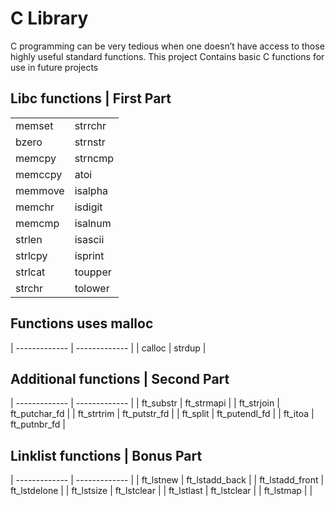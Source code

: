 # C Library
C programming can be very tedious when one doesn’t have access to those highly useful standard functions.
This project Contains basic C functions for use in future projects

## Libc functions  | First Part

|            |            |
| ------------- | ------------- |
| memset  | strrchr  |
| bzero  | strnstr  |
| memcpy  | strncmp  |
| memccpy  | atoi  |
| memmove  | isalpha  |
| memchr  | isdigit  |
| memcmp  | isalnum  |
| strlen  | isascii  |
| strlcpy  | isprint  |
| strlcat  | toupper  |
| strchr  | tolower  |

## Functions  uses malloc

| ------------- | ------------- |
| calloc  | strdup  |

## Additional functions | Second Part

| ------------- | ------------- |
| ft_substr  | ft_strmapi  |
| ft_strjoin  | ft_putchar_fd  |
| ft_strtrim  | ft_putstr_fd  |
| ft_split  | ft_putendl_fd  |
| ft_itoa  | ft_putnbr_fd  |

## Linklist functions | Bonus Part
| ------------- | ------------- |
| ft_lstnew  | ft_lstadd_back  |
| ft_lstadd_front  | ft_lstdelone  |
| ft_lstsize  | ft_lstclear  |
| ft_lstlast  | ft_lstclear  |
| ft_lstmap  |   |

